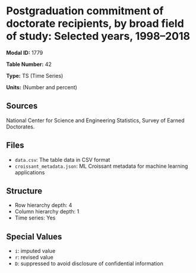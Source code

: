 # Postgraduation commitment of doctorate recipients, by broad field of study: Selected years, 1998&#8211;2018

**Modal ID:** 1779

**Table Number:** 42

**Type:** TS (Time Series)

**Units:** (Number and percent)

## Sources

National Center for Science and Engineering Statistics, Survey of Earned Doctorates.

## Files

- `data.csv`: The table data in CSV format
- `croissant_metadata.json`: ML Croissant metadata for machine learning applications

## Structure

- Row hierarchy depth: 4
- Column hierarchy depth: 1
- Time series: Yes

## Special Values

- `i`: imputed value
- `r`: revised value
- `D`: suppressed to avoid disclosure of confidential information
